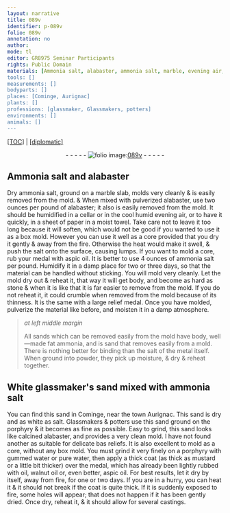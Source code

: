 ```yaml
---
layout: narrative
title: 089v
identifier: p-089v
folio: 089v
annotation: no
author:
mode: tl
editor: GR8975 Seminar Participants
rights: Public Domain
materials: [Ammonia salt, alabaster, ammonia salt, marble, evening air, paper, towel, salt, aspic oil, sands, ammonia, salt of the metal, White glassmaker's sand, sand, porphyry, calcined alabaster, gummed water, pure water, oil, walnut oil]
tools: []
measurements: []
bodyparts: []
places: [Cominge, Aurignac]
plants: []
professions: [glassmaker, Glassmakers, potters]
environments: []
animals: []
---
```


<p><a href="{{ site.baseurl }}/translation/">[TOC]</a> | <a href="{{ site.baseurl }}/texts/p-089v_tc/" target="_blank">[diplomatic]</a></p><div class="folio" align="center">- - - - - <a href="http://gallica.bnf.fr/ark:/12148/btv1b10500001g/f184.image" target="_blank"><img src="https://cu-mkp.github.io/2017-workshop-edition/assets/photo-icon.png" alt="folio image: " style="display:inline-block; margin-bottom:-3px;"/>089v</a> - - - - - </div>  
  

## <span class="m">Ammonia salt</span> and <span class="m">alabaster</span>

 
Dry <span class="m">ammonia salt</span>, ground <span class="del"></span> on a <span class="m">marble</span> slab, molds very cleanly & is easily removed from the mold. & When mixed with pulverized <span class="m">alabaster</span>, use two ounces per pound of <span class="m">alabaster</span>; it also is easily removed from the mold. It should be humidified in a cellar or in the cool humid <span class="m">evening air</span>, or to have it quickly, in a sheet of <span class="m">paper</span> in a moist <span class="m">towel</span>. Take care not to leave it too long because it will soften, which would not be good if you wanted to use it as a box mold. However you can use it well as a core provided that you dry it gently & away from the fire. Otherwise the heat would make it swell, & push the <span class="m">salt</span> onto the surface, causing lumps. If you want to mold a core, <span class="del"></span> rub your medal with <span class="m">aspic oil</span>. It is better to use 4 ounces of <span class="m">ammonia salt</span> per pound. Humidify it in a damp place for two or three days, so that the material can be handled without sticking. You will mold very cleanly. Let the mold dry out & reheat it, that way it will get body, and become as hard as stone & when it is like that it is far easier to remove from the mold. If you do not reheat it, it could crumble when removed from the mold because of its thinness. It is the same with a large relief medal. Once you have molded, pulverize the material like before, and moisten it in a damp atmosphere.
 
> *at left middle margin*
> 
> 
>   All <span class="m">sands</span> which can be removed easily from the mold have body, well—made fat <span class="m">ammonia</span>, and <span class="del"></span> <span class="sup">is sand</span> that removes easily from a mold. There is nothing better for binding than the <span class="m">salt of the metal</span> itself. When ground into powder, they pick up moisture, & dry & reheat together.
 
 
  

## <span class="m">White <span class="pro">glassmaker</span>'s sand</span> mixed with <span class="m">ammonia salt</span>

 
You can find this <span class="m">sand</span> in <span class="pl">Cominge</span>, near the town <span class="pl">Aurignac</span>. This sand is dry and as white <span class="del"></span> as salt. <span class="pro">Glassmakers</span> & <span class="pro">potters</span> use this sand ground on the <span class="m">porphyry</span> & it becomes as fine as possible. Easy to grind, this sand looks like <span class="m">calcined alabaster</span>, and provides a very clean mold. I have not found another as suitable for delicate bas reliefs. It is also excellent to mold as a core, without any box mold. You must grind it very finely on a <span class="m">porphyry</span> with <span class="m">gummed water</span> or <span class="m">pure water</span>, then apply a thick coat (as thick as mustard or a little bit thicker) over the medal, which has already been lightly rubbed with <span class="m">oil</span>, <span class="m">walnut oil</span> or, even better, <span class="m">aspic oil</span>. For best results,<span class="del"></span> let it dry by itself, away from fire, for one or two days. If you are in a hurry, you can heat it & it should not break if the coat is quite thick. If it is suddenly exposed to fire, some holes will appear; that does not happen if it has been gently dried. Once dry, reheat it, & it should allow for several castings.
 
